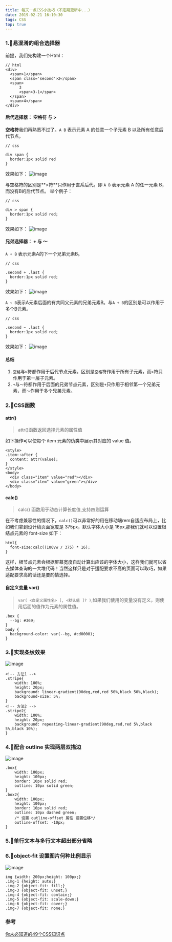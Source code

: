```yaml
---
title: 每天一点CSS小技巧（不定期更新中...）
date: 2019-02-21 16:10:30
tags: CSS
top: true
---
```


### 1.💎易混淆的组合选择器

前提，我们先构建一个Html：

```
// html
<div>
  <span>1</span>
  <span class='second'>2</span>
  <span>
      3
      <span>3-1</span>
  </span>
  <span>4</span>
</div>
```
#### 后代选择器： 空格符 与 > 

**空格符**我们再熟悉不过了。`A B` 表示元素 A 的任意一个子元素 B 以及所有任意后代节点。
```
// css

div span {
  border:1px solid red
}
```

效果如下：
![image](http://wx4.sinaimg.cn/mw690/a73bc6a1ly1g0ezl3xpyij209m02kjra.jpg)

与空格符的区别是**>符**只作用于直系后代。即 `A B` 表示元素 A 的任一元素 B，而没有B的后代节点。
举个例子：
```
// css

div > span {
  border:1px solid red;
}
```

效果如下：
![image](http://wx2.sinaimg.cn/mw690/a73bc6a1ly1g0ezl496zvj209e02c0sn.jpg)

#### 兄弟选择器： + 与 ～

`A + B` 表示元素A的下一个兄弟元素B。
```
// css

.second + .last {
  border:1px solid red;
}
```

效果如下：
![image](http://wx2.sinaimg.cn/mw690/a73bc6a1ly1g0igw2w8foj209k02cwee.jpg)

`A ~ B`表示A元素后面的有共同父元素的兄弟元素B。与`A + B`的区别是可以作用于多个B元素。
```
// css

.second ~ .last {
  border:1px solid red;
}
```

效果如下：
![image](http://wx2.sinaimg.cn/mw690/a73bc6a1ly1g0igw37vqhj214c09swfe.jpg)


#### 总结
1. `空格`与`>`符都作用于后代节点元素，区别是`空格`符作用于所有子元素，而`>`符只作用于第一层子元素。
2. `+`与`～`符都作用于后面的兄弟节点元素，区别是`+`只作用于相邻第一个兄弟元素，而`～`作用于多个兄弟元素。


### 2.💎CSS函数

#### attr()
> attr()函数返回选择元素的属性值

如下操作可以使每个 item 元素的伪类中展示其对应的 value 值。
```
<style>
.item::after {
  content: attr(value);
}
</style>
<body>
  <div class="item" value="red"></div>
  <div class="item" value="green"></div>
</body>

```

#### calc()
>calc() 函数用于动态计算长度值,支持四则运算

在不考虑兼容性的情况下，`calc()`可以非常好的用在移动端rem自适应布局上，比如我们拿到设计稿页面宽度是 375px，默认字体大小是 16px,那我们就可以设置根结点元素的 font-size 如下：
```
html{
  font-size:calc((100vw / 375) * 16);
}
```
这样，根节点元素会根据屏幕宽度自动计算出应该的字体大小，这样我们就可以省去媒体查询的一大堆代码！当然这样只是对于适配要求不高的页面可以取巧，如果适配要求高的话还是要酌情选择。

#### 自定义变量 var()
>`var( <自定义属性名> [, <默认值 ]? )`,如果我们使用的变量没有定义，则使用后面的值作为元素的属性值。

```
.box {
  --bg: #369;
}
body {
  background-color: var(--bg, #cd0000);
}
```


### 3.💎实现条纹效果

![image](http://wx2.sinaimg.cn/mw690/a73bc6a1ly1g5sn94qb9ej20re0gkq3s.jpg)

```
<!-- 方法1 -->
.stripe{
    width: 100%;
    height: 20px;
    background: linear-gradient(90deg,red,red 50%,black 50%,black);
    background-size: 5%;
}
<!-- 方法2 -->
.stripe2{
    width: 100%;
    height: 20px;
    background: repeating-linear-gradient(90deg,red,red 5%,black 5%,black 10%);
}
```

### 4.💎配合 outline 实现两层双描边

![image](http://wx2.sinaimg.cn/mw690/a73bc6a1ly1g5sn9456o6j20v60heaas.jpg)

```
.box{
    width: 100px;
    height: 100px;
    border: 10px solid red;
    outline: 10px solid green;
}
.box2{
    width: 100px;
    height: 100px;
    border: 10px solid red;
    outline: 10px dashed green;
    /* 设置 outline-offset 属性 设置位移*/
    outline-offset: -10px; 
}
```


### 5.💎单行文本与多行文本超出部分省略


### 6.💎object-fit 设置图片何种比例显示
![image](http://wx1.sinaimg.cn/mw690/a73bc6a1ly1g5sn9537j7j20u00i6afr.jpg)


```
img {width: 200px;height: 100px;}
.img-1 {height: auto;}
.img-2 {object-fit: fill;}
.img-3 {object-fit: unset;}
.img-4 {object-fit: contain;}
.img-5 {object-fit: scale-down;}
.img-6 {object-fit: cover;}
.img-7 {object-fit: none;}
```


### 参考
[你未必知道的49个CSS知识点](https://mp.weixin.qq.com/s/iD8rinWJ_PEI3UZu4-PcMg)



